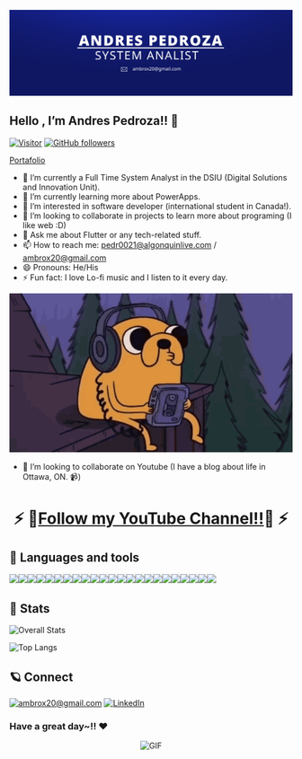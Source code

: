 ![me](Portada.png)

## Hello , I’m Andres Pedroza!! 👋 

[![Visitor](https://visitor-badge.laobi.icu/badge?page_id=ambrox20.ambrox20)](https://github.com/ambrox20)
[![GitHub followers](https://img.shields.io/github/followers/ambrox20.svg?style=social&label=Follow&maxAge=2592000)](https://github.com/ambrox20?tab=follewers)

<a href="Andres Pedroza Portfolio.pdf" target="_blank">Portafolio</a>

- 🔭 I’m currently a Full Time System Analyst in the DSIU (Digital Solutions and Innovation Unit).
- 🌱 I’m currently learning more about PowerApps.
- 👀 I’m interested in software developer (international student in Canada!).
- 💞️ I’m looking to collaborate in projects to learn more about programing (I like web :D)
- 💬 Ask me about Flutter or any tech-related stuff.
- 📫 How to reach me: pedr0021@algonquinlive.com / ambrox20@gmail.com
- 😄 Pronouns: He/His
- ⚡ Fun fact: I love Lo-fi music and I listen to it every day.

![jake](jake-lofi.gif)

<!-- <div align="center">
  <img alt="jake" scr="jake-lofi.gif" /> -->
<!-- </div> -->
  
- 👯 I’m looking to collaborate on Youtube (I have a blog about life in Ottawa, ON. :video_camera:)
<div align="center">
  <h1>⚡️ 🔗<a href="https://www.youtube.com/LivinglaVidaVLOG" target="_blank">Follow my YouTube Channel!!</a>🔗 ⚡️</h1>
</div>

<!--- - 🌱 I’m currently learning Java, SQL, CMD Script, HTML, CSS, JavaScript and Shell Scrip. --->
<!---
ambrox20/ambrox20 is a ✨ special ✨ repository because its `README.md` (this file) appears on your GitHub profile.
You can click the Preview link to take a look at your changes.
--->


## 🐧 Languages and tools

<img height=50 src="https://cdn.jsdelivr.net/gh/devicons/devicon/icons/matlab/matlab-original.svg" /><img height=50 src="https://cdn.jsdelivr.net/gh/devicons/devicon/icons/windows8/windows8-original.svg" /><img height=50 src="https://cdn.jsdelivr.net/gh/devicons/devicon/icons/java/java-original.svg" /><img height=50 src="https://cdn.jsdelivr.net/gh/devicons/devicon/icons/tomcat/tomcat-original.svg" /><img height=50 src="https://cdn.jsdelivr.net/gh/devicons/devicon/icons/git/git-original.svg" /><img height=50 src="https://cdn.jsdelivr.net/gh/devicons/devicon/icons/github/github-original.svg" /><img height=50 src="https://cdn.jsdelivr.net/gh/devicons/devicon/icons/postgresql/postgresql-original.svg" /><img  height=50 src="https://cdn.jsdelivr.net/gh/devicons/devicon/icons/oracle/oracle-original.svg" /><img height=50 src="https://cdn.jsdelivr.net/gh/devicons/devicon/icons/mysql/mysql-original-wordmark.svg" /><img height=50 src="https://cdn.jsdelivr.net/gh/devicons/devicon/icons/html5/html5-original.svg" /><img height=50 src="https://cdn.jsdelivr.net/gh/devicons/devicon/icons/css3/css3-original.svg" /><img height=50 src="https://cdn.jsdelivr.net/gh/devicons/devicon/icons/javascript/javascript-original.svg" /><img height=50 src="https://cdn.jsdelivr.net/gh/devicons/devicon/icons/python/python-original.svg" /><img height=50 src="https://cdn.jsdelivr.net/gh/devicons/devicon/icons/php/php-original.svg" /><img height=50 src="https://cdn.jsdelivr.net/gh/devicons/devicon/icons/flask/flask-original.svg" /><img height=50 src="https://cdn.jsdelivr.net/gh/devicons/devicon/icons/visualstudio/visualstudio-plain.svg" /><img height=50 src="https://cdn.jsdelivr.net/gh/devicons/devicon/icons/linux/linux-original.svg" /><img height=50 src="https://cdn.jsdelivr.net/gh/devicons/devicon/icons/ubuntu/ubuntu-plain.svg" /><img height=50 src="https://cdn.jsdelivr.net/gh/devicons/devicon/icons/vim/vim-original.svg" /><img height=50 src="https://cdn.jsdelivr.net/gh/devicons/devicon/icons/bash/bash-original.svg" /><img height=50 src="https://cdn.jsdelivr.net/gh/devicons/devicon/icons/android/android-original.svg" /><img height=50 src="https://cdn.jsdelivr.net/gh/devicons/devicon/icons/androidstudio/androidstudio-original.svg" /><img height=50 src="https://cdn.jsdelivr.net/gh/devicons/devicon/icons/kotlin/kotlin-original.svg" />


## 👀 Stats

![Overall Stats](https://github-readme-stats.vercel.app/api?username=ambrox20&count_private=true&show_icons=true&hide=false)

![Top Langs](https://github-readme-stats.vercel.app/api/top-langs/?username=ambrox20&layout=compact)


## 🪐 Connect

<a href="mailto:ambrox20@gmail.com">![ambrox20@gmail.com](https://img.shields.io/badge/Gmail-D14836?style=for-the-badge&logo=gmail&logoColor=white)</a>
<a href="https://www.linkedin.com/in/andres-jose-pedroza-fontalvo-39778782/?locale=en_US">![LinkedIn](https://img.shields.io/badge/LinkedIn-0077B5?style=for-the-badge&logo=linkedin&logoColor=white)</a>


### Have a great day~!! ❤️

<div align="center">
  <img alt="GIF" src="https://github.com/abhisheknaiidu/abhisheknaiidu/blob/master/code.gif?raw=true" width="700" height="320" />
</div>
